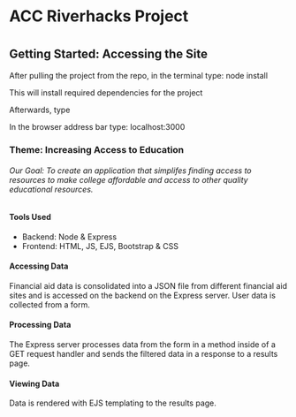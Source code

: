 <h1>ACC Riverhacks Project<h1>
  
  <h2>Getting Started:  Accessing the Site</h2>
  <p>After pulling the project from the repo, in the terminal type:  node install</p>
  <p>This will install required dependencies for the project</p>
  <p>Afterwards, type</p>
  <p>In the browser address bar type:  localhost:3000</p>

  <h3>Theme:  Increasing Access to Education</h3>

  <h6>Our Goal:  To create an application that simplifes finding access to resources to make college affordable and access to other quality educational resources.</h6>
  
  <h4>Tools Used</h4>
  <ul>
    <li>Backend:  Node & Express</li>
    <li>Frontend:  HTML, JS, EJS, Bootstrap & CSS</li>
  </ul>
  
  <h4>Accessing Data</h4>
  <p>
  Financial aid data is consolidated into a JSON file from different financial aid sites and is accessed on the backend on the Express server.  User data is collected from a form.
  </p>
  
  <h4>Processing Data</h4>
  <p>
    The Express server processes data from the form in a method inside of a GET request handler and sends the filtered data in a response to a results page.
  </p>
  
  <h4>Viewing Data</h4>
  <p>
    Data is rendered with EJS templating to the results page.
  </p>
